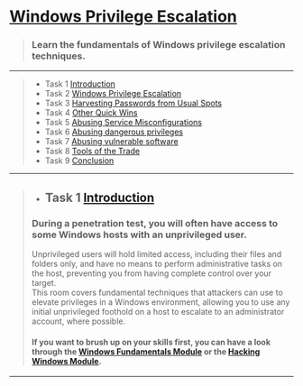 # [Windows Privilege Escalation](https://tryhackme.com/room/windowsprivesc20)
  > ### Learn the fundamentals of Windows privilege escalation techniques.

---


> - Task 1  [Introduction](#task-1--introduction)
> - Task 2  [Windows Privilege Escalation]()
> - Task 3  [Harvesting Passwords from Usual Spots]()
> - Task 4  [Other Quick Wins]()
> - Task 5  [Abusing Service Misconfigurations]()
> - Task 6  [Abusing dangerous privileges]()
> - Task 7  [Abusing vulnerable software]()
> - Task 8  [Tools of the Trade]()
> - Task 9  [Conclusion]()

---
> - ## Task 1  [Introduction]()
> ### During a penetration test, you will often have access to some Windows hosts with an unprivileged user. <br>
> Unprivileged users will hold limited access, including their files and folders only, and have no means to perform administrative tasks on the host, preventing you from having complete control over your target. <br>
> This room covers fundamental techniques that attackers can use to elevate privileges in a Windows environment, allowing you to use any initial unprivileged foothold on a host to escalate to an administrator account, where possible. <br>
> #### If you want to brush up on your skills first, you can have a look through the [Windows Fundamentals Module](https://tryhackme.com/module/windows-fundamentals) or the [Hacking Windows Module](https://tryhackme.com/module/hacking-windows-1).

---

